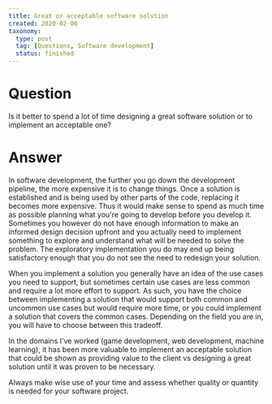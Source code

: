 ```yaml
---
title: Great or acceptable software solution
created: 2020-02-06
taxonomy:
  type: post
  tag: [Questions, Software development]
  status: finished
---
```


# Question
Is it better to spend a lot of time designing a great software solution or to implement an acceptable one?

# Answer
In software development, the further you go down the development pipeline, the more expensive it is to change things. Once a solution is established and is being used by other parts of the code, replacing it becomes more expensive. Thus it would make sense to spend as much time as possible planning what you're going to develop before you develop it. Sometimes you however do not have enough information to make an informed design decision upfront and you actually need to implement something to explore and understand what will be needed to solve the problem. The exploratory implementation you do may end up being satisfactory enough that you do not see the need to redesign your solution.

When you implement a solution you generally have an idea of the use cases you need to support, but sometimes certain use cases are less common and require a lot more effort to support. As such, you have the choice between implementing a solution that would support both common and uncommon use cases but would require more time, or you could implement a solution that covers the common cases. Depending on the field you are in, you will have to choose between this tradeoff.

In the domains I've worked (game development, web development, machine learning), it has been more valuable to implement an acceptable solution that could be shown as providing value to the client vs designing a great solution until it was proven to be necessary.

Always make wise use of your time and assess whether quality or quantity is needed for your software project.
